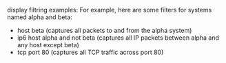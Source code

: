 display filtring examples:
For example, here are some filters for systems named alpha and beta: 
- host beta (captures all packets to and from the alpha system)
-  ip6 host alpha and not beta (captures all IP packets between alpha and any host except beta) 
- tcp port 80 (captures all TCP traffic across port 80)